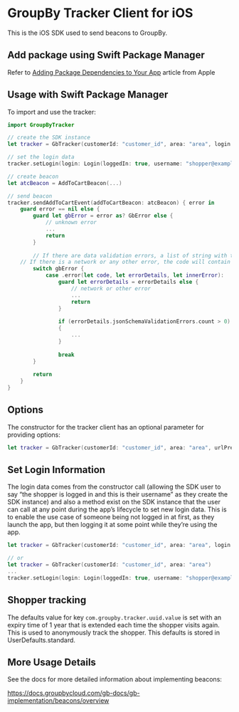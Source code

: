 # GroupBy Tracker Client for iOS

This is the iOS SDK used to send beacons to GroupBy.

## Add package using Swift Package Manager

Refer to <a href="https://developer.apple.com/documentation/swift_packages/adding_package_dependencies_to_your_app" target="_blank">Adding Package Dependencies to Your App</a> article from Apple

## Usage with Swift Package Manager

To import and use the tracker:

```swift
import GroupByTracker

// create the SDK instance
let tracker = GbTracker(customerId: "customer_id", area: "area", login: Login(loggedIn: false, username: ""))

// set the login data
tracker.setLogin(login: Login(loggedIn: true, username: "shopper@example.com"))

// create beacon
let atcBeacon = AddToCartBeacon(...)

// send beacon
tracker.sendAddToCartEvent(addToCartBeacon: atcBeacon) { error in
    guard error == nil else {
        guard let gbError = error as? GbError else {
            // unknown error
            ...
            return
        }
        
        // If there are data validation errors, a list of string with the error details will be returned.
	// If there is a network or any other error, the code will contain the HTTP status code returned.
        switch gbError {
            case .error(let code, let errorDetails, let innerError):
                guard let errorDetails = errorDetails else {
                    // network or other error
                    ...
                    return
                }
                
                if (errorDetails.jsonSchemaValidationErrors.count > 0)
                {
                    ...
                }
                
                break
    	}
        
        return
    }
}
```

## Options

The constructor for the tracker client has an optional parameter for providing options:

```swift
let tracker = GbTracker(customerId: "customer_id", area: "area", urlPrefixOverride: <some_url>) // Optional, overrides the URL the beacon is sent to. Useful for testing.
```

## Set Login Information

The login data comes from the constructor call (allowing the SDK user to say “the shopper is logged in and this is their username” as they create the SDK instance) and also a method exist on the SDK instance that the user can call at any point during the app’s lifecycle to set new login data. This is to enable the use case of someone being not logged in at first, as they launch the app, but then logging it at some point while they’re using the app.

```swift
let tracker = GbTracker(customerId: "customer_id", area: "area", login: Login(loggedIn: true, username: "shopper@example.com"))

// or
let tracker = GbTracker(customerId: "customer_id", area: "area")
...
tracker.setLogin(login: Login(loggedIn: true, username: "shopper@example.com"))
```

## Shopper tracking

The defaults value for key `com.groupby.tracker.uuid.value` is set with an expiry time of 1 year that is extended each time the shopper visits again. This is used to anonymously track the shopper. This defaults is stored in UserDefaults.standard.

## More Usage Details

See the docs for more detailed information about implementing beacons:

https://docs.groupbycloud.com/gb-docs/gb-implementation/beacons/overview
